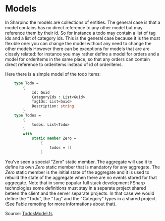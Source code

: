 # Models

In Sharpino the models are collections of entities.
The general case is that a model contains has no direct reference to any other model but may reference them by their id. So for instance a todo may contain a list of tag ids and a list of category ids.
This is the general case because it is the most flexible one: you can change the model without any need to change the other models
However there can be exceptions for models that are are closely related: for instance you may rather define a model for orders and a model for orderitems in the same place, so that any orders can contain direct reference to orderitems instead of id of orderitems.

Here there is a simple model of the todo items:

```FSharp
    type Todo =
        {
            Id: Guid
            CategoryIds : List<Guid>
            TagIds: List<Guid>
            Description: string
        }
    type Todos =
        {
            todos: List<Todo>
        }
        with
            static member Zero =
                {
                    todos = []
                }
```

You've seen a special "Zero" static member. The aggregate will use it to define its own _Zero_ static member that is mandatory for any aggregate.
The _Zero_ static member is the initial state of the aggregate and it is used to rebuild the state of the aggregate when there are no events stored for that aggregate.
Note that in some popular full stack development FSharp technologies some definitions must stay in a separate project shared beteen the client and the server separate projects.
In that case we would define the "Todo", the "Tag" and the "Category" types in a shared project.
(See Fable remoting for more informations about that).

Source: [TodosModel.fs](https://github.com/tonyx/Micro_ES_FSharp_Lib/blob/main/Sharpino.Sample/models/TodosModel.fs)

